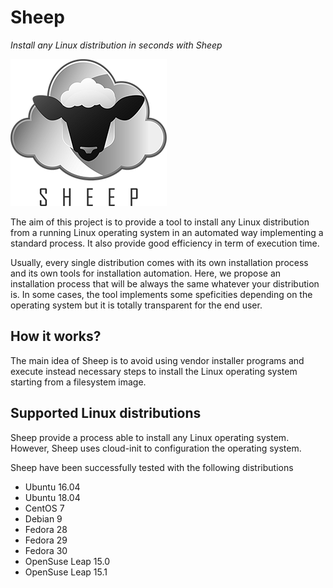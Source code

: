 # Sheep

*Install any Linux distribution in seconds with Sheep*

![](img/sheep-logo.png)

The aim of this project is to provide a tool to install any Linux distribution from a running Linux operating system in an automated way implementing a standard process. It also provide good efficiency in term of execution time.

Usually, every single distribution comes with its own installation process and its own tools for installation automation. Here, we propose an installation process that will be always the same whatever your distribution is. In some cases, the tool
implements some speficities depending on the operating system but it is totally transparent for the end user.

## How it works?

The main idea of Sheep is to avoid using vendor installer programs and execute instead necessary steps to install the Linux operating system starting from a filesystem image.

## Supported Linux distributions

Sheep provide a process able to install any Linux operating system. However, Sheep uses cloud-init to configuration the operating system.

Sheep have been successfully tested with the following distributions

- Ubuntu 16.04
- Ubuntu 18.04
- CentOS 7
- Debian 9
- Fedora 28
- Fedora 29
- Fedora 30
- OpenSuse Leap 15.0
- OpenSuse Leap 15.1
